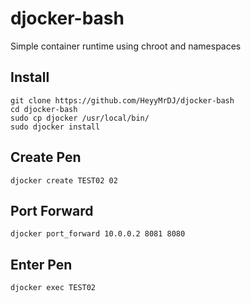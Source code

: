 # djocker-bash
Simple container runtime using chroot and namespaces

## Install
```
git clone https://github.com/HeyyMrDJ/djocker-bash
cd djocker-bash
sudo cp djocker /usr/local/bin/
sudo djocker install
```

## Create Pen
```
djocker create TEST02 02
```

## Port Forward
```
djocker port_forward 10.0.0.2 8081 8080
```

## Enter Pen
```
djocker exec TEST02 
```